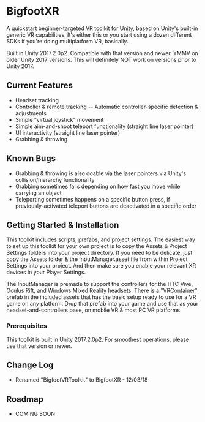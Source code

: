 # BigfootXR
A quickstart beginner-targeted VR toolkit for Unity, based on Unity's built-in generic VR capabilities. It's either this or you start using a dozen different SDKs if you're doing multiplatform VR, basically.

Built in Unity 2017.2.0p2. Compatible with that version and newer. YMMV on older Unity 2017 versions. 
This will definitely NOT work on versions prior to Unity 2017.


## Current Features
- Headset tracking
- Controller & remote tracking
-- Automatic controller-specific detection & adjustments
- Simple "virtual joystick" movement
- Simple aim-and-shoot teleport functionality (straight line laser pointer)
- UI interactivity (straight line laser pointer)
- Grabbing & throwing


## Known Bugs
- Grabbing & throwing is also doable via the laser pointers via Unity's collision/hierarchy functionality
- Grabbing sometimes fails depending on how fast you move while carrying an object
- Teleporting sometimes happens on a specific button press, if previously-activated teleport buttons are deactivated in a specific order


## Getting Started & Installation

This toolkit includes scripts, prefabs, and project settings. 
The easiest way to set up this toolkit for your own project is to copy the Assets & Project Settings folders into your project directory.
If you need to be delicate, just copy the Assets folder & the InputManager.asset file from within Project Settings into your project. And then make sure you enable your relevant XR devices in your Player Settings.

The InputManager is premade to support the controllers for the HTC Vive, Oculus Rift, and Windows Mixed Reality headsets.
There is a "VRContainer" prefab in the included assets that has the basic setup ready to use for a VR game on any platform. Drop that prefab into your game and use that as your headset-and-controllers base, on mobile VR & most PC VR platforms.

### Prerequisites

This toolkit is built in Unity 2017.2.0p2. For smoothest operations, please use that version or newer.


## Change Log
- Renamed "BigfootVRToolkit" to BigfootXR - 12/03/18


## Roadmap
- COMING SOON
